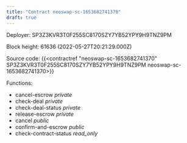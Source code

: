 ```yaml
---
title: "Contract neoswap-sc-1653682741370"
draft: true
---
```

Deployer: SP3Z3KVR3T0F255SC8170SZY7YB52YPY9H9TNZ9PM


 



Block height: 61636 (2022-05-27T20:21:29.000Z)

Source code: {{<contractref "neoswap-sc-1653682741370" SP3Z3KVR3T0F255SC8170SZY7YB52YPY9H9TNZ9PM neoswap-sc-1653682741370>}}

Functions:

* cancel-escrow _private_
* check-deal _private_
* check-deal-status _private_
* release-escrow _private_
* cancel _public_
* confirm-and-escrow _public_
* check-contract-status _read_only_
